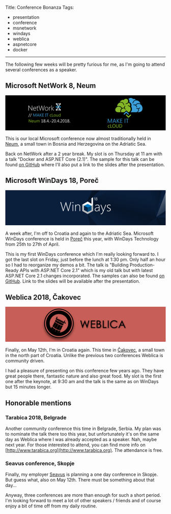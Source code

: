 Title: Conference Bonanza
Tags:
  - presentation
  - conference
  - msnetwork
  - windays
  - weblica
  - aspnetcore
  - docker
---

The following few weeks will be pretty furious for me, as I'm going to attend several conferences as a speaker.

## Microsoft NetWork 8, Neum

[![Microsoft NetWork 8](/images/2018-04/msnetwork-2018.png)](https://msnetwork.ba)

This is our local Microsoft conference now almost traditionally held in [Neum](https://en.wikipedia.org/wiki/Neum), a small town in Bosnia and Herzegovina on the Adriatic Sea.

Back on NetWork after a 2 year break. My slot is on Thursday at 11 am with a talk "Docker and ASP.NET Core (2.1)". The sample for this talk can be found [on GitHub](https://github.com/miroslavpopovic/docker-aspnetcore-sample-1) where I'll also put a link to the slides after the presentation.

## Microsoft WinDays 18, Poreč

[![Microsoft WinDays 18](/images/2018-04/windays-2018.png)](https://www.windays.hr)

A week after, I'm off to Croatia and again to the Adriatic Sea. Microsoft WinDays conference is held in [Poreč](https://en.wikipedia.org/wiki/Pore%C4%8D) this year, with WinDays Technology from 25th to 27th of April.

This is my first WinDays conference which I'm really looking forward to. I got the last slot on Friday, just before the lunch at 1:30 pm. Only half an hour so I had to reorganize my demos a bit. The talk is "Building Production-Ready APIs with ASP.NET Core 2.1" which is my old talk but with latest ASP.NET Core 2.1 changes incorporated. The samples can also be found [on GitHub](https://github.com/miroslavpopovic/production-ready-apis-sample-2.1). Link to the slides will be available after the presentation.

## Weblica 2018, Čakovec

[![Weblica 2018](/images/2018-04/weblica-2018.png)](https://weblica.hr)

Finally, on May 12th, I'm in Croatia again. This time in [Čakovec](https://en.wikipedia.org/wiki/%C4%8Cakovec), a small town in the north part of Croatia. Unlike the previous two conferences Weblica is community driven.

I had a pleasure of presenting on this conference few years ago. They have great people there, fantastic nature and also great food. My slot is the first one after the keynote, at 9:30 am and the talk is the same as on WinDays but 15 minutes longer.

## Honorable mentions

### Tarabica 2018, Belgrade

Another community conference this time in Belgrade, Serbia. My plan was to nominate the talk there too this year, but unfortunately it's on the same day as Weblica where I was already accepted as a speaker. Nah, maybe next year. For those interested to attend, you can find more info on [http://www.tarabica.org](http://www.tarabica.org). The attendance is free.

### Seavus conference, Skopje

Finally, my employer [Seavus](https://seavus.com) is planning a one day conference in Skopje. But guess what, also on May 12th. There must be something about that day...

Anyway, three conferences are more than enough for such a short period. I'm looking forward to meet a lot of other speakers / friends and of course enjoy a bit of time off from my daily routine.
